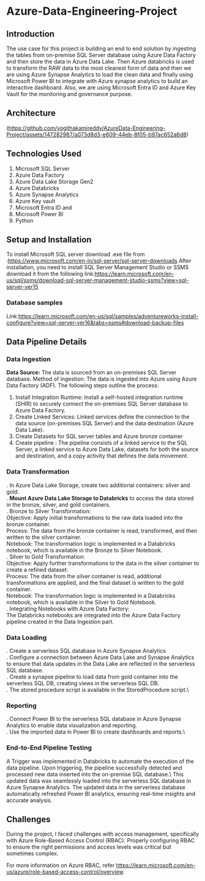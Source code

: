 # Azure-Data-Engineering-Project
## Introduction
The use case for this project is building an end to end solution by ingesting the tables from on-premise SQL Server database using Azure Data Factory and then store the data in Azure Data Lake. Then Azure databricks is used to transform the RAW data to the most cleanest form of data and then we are using Azure Synapse Analytics to load the clean data and finally using Microsoft Power BI to integrate with Azure synapse analytics to build an interactive dashboard. Also, we are using Microsoft Entra ID and Azure Key Vault for the monitoring and governance purpose. 
## Architecture
(https://github.com/yogithakamireddy/AzureData-Engineering-Project/assets/147282987/a073d8d3-e609-44eb-8f05-b97ac652a6d8)
## Technologies Used
1. Microsoft SQL Server
2. Azure Data Factory
3. Azure Data Lake Storage Gen2
4. Azure Databricks
5. Azure Synapse Analytics
6. Azure Key vault
7. Microsoft Entra ID and
8. Microsoft Power BI
9. Python 
## Setup and Installation
To install Microsoft SQL server download .exe file from :https://www.microsoft.com/en-in/sql-server/sql-server-downloads
After installation, you need to install SQL Server Management Studio or SSMS download it from the following 
link:https://learn.microsoft.com/en-us/sql/ssms/download-sql-server-management-studio-ssms?view=sql-server-ver15
### Database samples
Link:https://learn.microsoft.com/en-us/sql/samples/adventureworks-install-configure?view=sql-server-ver16&tabs=ssms#download-backup-files
## Data Pipeline Details
### Data Ingestion
<b>Data Source:</b> The data is sourced from an on-premises SQL Server database.
Method of ingestion: The data is ingested into Azure using Azure Data Factory (ADF). The following steps outline the process:
1. Install Integration Runtime: Install a self-hosted integration runtime (SHIR) to securely connect the on-premises SQL Server database to Azure Data Factory.
2. Create Linked Services: Linked services define the connection to the data source (on-premises SQL Server) and the data destination (Azure Data Lake).
3. Create Datasets for SQL server tables and Azure bronze container
4. Create pipeline : The pipeline consists of a linked service to the SQL Server, a linked service to Azure Data Lake, datasets for both the source and destination, and a copy activity that defines the data movement.
### Data Transformation
. In Azure Data Lake Storage, create two additional containers: silver and gold.</br>
. <b>Mount Azure Data Lake Storage to Databricks</b> to access the data stored in the bronze, silver, and gold containers.</br>
. Bronze to Silver Transformation:</br>
  Objective: Apply initial transformations to the raw data loaded into the bronze container.</br>
  Process: The data from the bronze container is read, transformed, and then written to the silver container.</br>
  Notebook: The transformation logic is implemented in a Databricks notebook, which is available in the Bronze to Silver Notebook.</br>
. Silver to Gold Transformation:</br>
  Objective: Apply further transformations to the data in the silver container to create a refined dataset.</br>
  Process: The data from the silver container is read, additional transformations are applied, and the final dataset is written to the gold container.</br>
  Notebook: The transformation logic is implemented in a Databricks notebook, which is available in the Silver to Gold Notebook.</br> 
. Integrating Notebooks with Azure Data Factory:</br>
  The Databricks notebooks are integrated into the Azure Data Factory pipeline created in the Data Ingestion part.</br>
### Data Loading
. Create a serverless SQL database in Azure Synapse Analytics\
. Configure a connection between Azure Data Lake and Synapse Analytics to ensure that data updates in the Data Lake are reflected in the serverless SQL database.\
. Create a synapse pipeline to load data from gold container into the serverless SQL DB, creating views in the serverless SQL DB.\
. The stored procedure script is available in the StoredProcedure script.\
### Reporting
. Connect Power BI to the serverless SQL database in Azure Synapse Analytics to enable data visualization and reporting.\
. Use the imported data in Power BI to create dashboards and reports.\
### End-to-End Pipeline Testing
A Trigger was implemented in Databricks to automate the execution of the data pipeline. Upon triggering, the pipeline successfully detected and processed new data inserted into the on-premise SQL database.\ This updated data was seamlessly loaded into the serverless SQL database in Azure Synapse Analytics. The updated data in the serverless database automatically refreshed Power BI analytics, ensuring real-time insights and accurate analysis.
## Challenges
During the project, I faced challenges with access management, specifically with Azure Role-Based Access Control (RBAC). Properly configuring RBAC to ensure the right permissions and access levels was critical but sometimes complex.

For more information on Azure RBAC, refer https://learn.microsoft.com/en-us/azure/role-based-access-control/overview.
